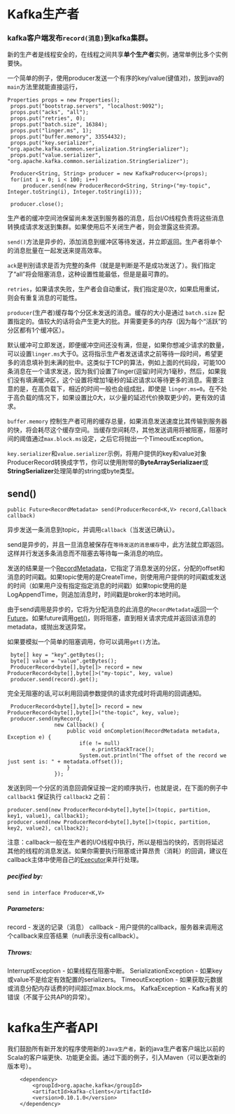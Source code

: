 # Kafka生产者

### kafka客户端发布`record(消息)`到kafka集群。

新的生产者是线程安全的，在线程之间共享**单个生产者**实例，通常单例比多个实例要快。

一个简单的例子，使用producer发送一个有序的key/value(键值对)，放到java的`main`方法里就能直接运行，

```
Properties props = new Properties();
 props.put("bootstrap.servers", "localhost:9092");
 props.put("acks", "all");
 props.put("retries", 0);
 props.put("batch.size", 16384);
 props.put("linger.ms", 1);
 props.put("buffer.memory", 33554432);
 props.put("key.serializer", "org.apache.kafka.common.serialization.StringSerializer");
 props.put("value.serializer", "org.apache.kafka.common.serialization.StringSerializer");

 Producer<String, String> producer = new KafkaProducer<>(props);
 for(int i = 0; i < 100; i++)
     producer.send(new ProducerRecord<String, String>("my-topic", Integer.toString(i), Integer.toString(i)));

 producer.close();

```

生产者的缓冲空间池保留尚未发送到服务器的消息，后台I/O线程负责将这些消息转换成请求发送到集群。如果使用后不关闭生产者，则会泄露这些资源。

`send()`方法是异步的，添加消息到缓冲区等待发送，并立即返回。生产者将单个的消息批量在一起发送来提高效率。

`ack`是判别请求是否为完整的条件（就是是判断是不是成功发送了）。我们指定了“all”将会阻塞消息，这种设置性能最低，但是是最可靠的。

`retries`，如果请求失败，生产者会自动重试，我们指定是0次，如果启用重试，则会有重复消息的可能性。

`producer`(生产者)缓存每个分区未发送的消息。缓存的大小是通过 `batch.size` 配置指定的。值较大的话将会产生更大的批。并需要更多的内存（因为每个“活跃”的分区都有1个缓冲区）。

默认缓冲可立即发送，即便缓冲空间还没有满，但是，如果你想减少请求的数量，可以设置`linger.ms`大于0。这将指示生产者发送请求之前等待一段时间，希望更多的消息填补到未满的批中。这类似于TCP的算法，例如上面的代码段，可能100条消息在一个请求发送，因为我们设置了linger(逗留)时间为1毫秒，然后，如果我们没有填满缓冲区，这个设置将增加1毫秒的延迟请求以等待更多的消息。需要注意的是，在高负载下，相近的时间一般也会组成批，即使是 `linger.ms=0`。在不处于高负载的情况下，如果设置比0大，以少量的延迟代价换取更少的，更有效的请求。

`buffer.memory` 控制生产者可用的缓存总量，如果消息发送速度比其传输到服务器的快，将会耗尽这个缓存空间。当缓存空间耗尽，其他发送调用将被阻塞，阻塞时间的阈值通过`max.block.ms`设定，之后它将抛出一个TimeoutException。

`key.serializer`和`value.serializer`示例，将用户提供的key和value对象ProducerRecord转换成字节，你可以使用附带的**ByteArraySerializaer**或**StringSerializer**处理简单的string或byte类型。

## send()

```
public Future<RecordMetadata> send(ProducerRecord<K,V> record,Callback callback)

```

异步发送一条消息到topic，并调用`callback`（当发送已确认）。

send是异步的，并且一旦消息被保存在`等待发送的消息缓存`中，此方法就立即返回。这样并行发送多条消息而不阻塞去等待每一条消息的响应。

发送的结果是一个[RecordMetadata](http://kafka.apache.org/0101/javadoc/org/apache/kafka/clients/producer/RecordMetadata.html)，它指定了消息发送的分区，分配的offset和消息的时间戳。如果topic使用的是CreateTime，则使用用户提供的时间戳或发送的时间（如果用户没有指定指定消息的时间戳）如果topic使用的是LogAppendTime，则追加消息时，时间戳是broker的本地时间。

由于send调用是异步的，它将为分配消息的此消息的`RecordMetadata`返回一个[Future](http://docs.oracle.com/javase/7/docs/api/java/util/concurrent/Future.html?is-external=true)。如果future调用[get()](http://docs.oracle.com/javase/7/docs/api/java/util/concurrent/Future.html?is-external=true#get)，则将阻塞，直到相关请求完成并返回该消息的metadata，或抛出发送异常。

如果要模拟一个简单的阻塞调用，你可以调用`get()`方法。

```
 byte[] key = "key".getBytes();
 byte[] value = "value".getBytes();
 ProducerRecord<byte[],byte[]> record = new ProducerRecord<byte[],byte[]>("my-topic", key, value)
 producer.send(record).get();

```

完全无阻塞的话,可以利用回调参数提供的请求完成时将调用的回调通知。

```
 ProducerRecord<byte[],byte[]> record = new ProducerRecord<byte[],byte[]>("the-topic", key, value);
 producer.send(myRecord,
               new Callback() {
                   public void onCompletion(RecordMetadata metadata, Exception e) {
                       if(e != null)
                           e.printStackTrace();
                       System.out.println("The offset of the record we just sent is: " + metadata.offset());
                   }
               });

```

发送到同一个分区的消息回调保证按一定的顺序执行，也就是说，在下面的例子中 `callback1` 保证执行 `callback2` 之前：

```
producer.send(new ProducerRecord<byte[],byte[]>(topic, partition, key1, value1), callback1);
producer.send(new ProducerRecord<byte[],byte[]>(topic, partition, key2, value2), callback2);

```

注意：callback一般在生产者的I/O线程中执行，所以是相当的快的，否则将延迟其他的线程的消息发送。如果你需要执行阻塞或计算昂贵（消耗）的回调，建议在callback主体中使用自己的[Executor](http://docs.oracle.com/javase/7/docs/api/java/util/concurrent/Executor.html?is-external=true)来并行处理。

##### pecified by:

```
send in interface Producer<K,V>

```

##### Parameters:

record - 发送的记录（消息）
callback - 用户提供的callback，服务器来调用这个callback来应答结果（null表示没有callback）。

##### Throws:

InterruptException - 如果线程在阻塞中断。
SerializationException - 如果key或value不是给定有效配置的serializers。
TimeoutException - 如果获取元数据或消息分配内存话费的时间超过max.block.ms。
KafkaException - Kafka有关的错误（不属于公共API的异常）。

# kafka生产者API

我们鼓励所有新开发的程序使用新的`Java生产者`，新的java生产者客户端比以前的Scala的客户端更快、功能更全面。通过下面的例子，引入Maven（可以更改新的版本号）。

```
    <dependency>
        <groupId>org.apache.kafka</groupId>
        <artifactId>kafka-clients</artifactId>
        <version>0.10.1.0</version>
    </dependency>
```

